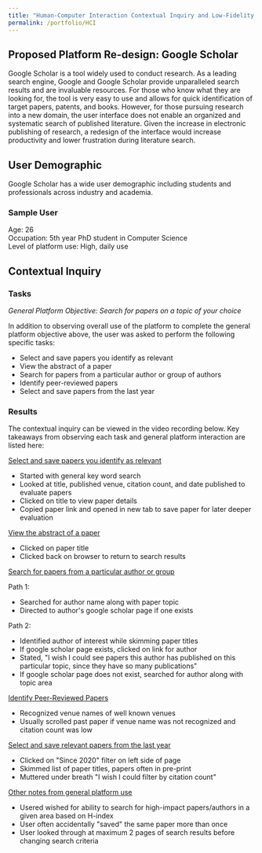 ```yaml
---
title: "Human-Computer Interaction Contextual Inquiry and Low-Fidelity Prototyping"
permalink: /portfolio/HCI
---
```


## Proposed Platform Re-design: Google Scholar 

Google Scholar is a tool widely used to conduct research. As a leading search engine, Google and Google Scholar provide unparalleled search results and are invaluable resources. For those who know what they are looking for, the tool is very easy to use and allows for quick identification of target papers, patents, and books. However, for those pursuing research into a new domain, the user interface does not enable an organized and systematic search of published literature. Given the increase in electronic publishing of research, a redesign of the interface would increase productivity and lower frustration during literature search. 

## User Demographic

Google Scholar has a wide user demographic including students and professionals across industry and academia.

### Sample User
Age: 26           
Occupation: 5th year PhD student in Computer Science                   
Level of platform use: High, daily use 

## Contextual Inquiry

### Tasks 

*General Platform Objective: Search for papers on a topic of your choice*      

In addition to observing overall use of the platform to complete the general platform objective above, the user was asked to perform the following specific tasks:
- Select and save papers you identify as relevant 
- View the abstract of a paper
- Search for papers from a particular author or group of authors
- Identify peer-reviewed papers
- Select and save papers from the last year 

### Results

The contextual inquiry can be viewed in the video recording below. Key takeaways from observing each task and general platform interaction are listed here:

<ins>Select and save papers you identify as relevant</ins>        
- Started with general key word search
- Looked at title, published venue, citation count, and date published to evaluate papers 
- Clicked on title to view paper details 
- Copied paper link and opened in new tab to save paper for later deeper evaluation 

<ins>View the abstract of a paper</ins>
- Clicked on paper title 
- Clicked back on browser to return to search results 

<ins>Search for papers from a particular author or group</ins>                              

Path 1:          
- Searched for author name along with paper topic 
- Directed to author's google scholar page if one exists                                

Path 2:           
- Identified author of interest while skimming paper titles 
- If google scholar page exists, clicked on link for author 
- Stated, "I wish I could see papers this author has published on this particular topic, since they have so many publications"
- If google scholar page does not exist, searched for author along with topic area 

<ins>Identify Peer-Reviewed Papers</ins>
- Recognized venue names of well known venues 
- Usually scrolled past paper if venue name was not recognized and citation count was low 

<ins>Select and save relevant papers from the last year</ins>
- Clicked on "Since 2020" filter on left side of page 
- Skimmed list of paper titles, papers often in pre-print 
- Muttered under breath "I wish I could filter by citation count" 

<ins>Other notes from general platform use</ins>
- Usered wished for ability to search for high-impact papers/authors in a given area based on H-index 
- User often accidentally "saved" the same paper more than once 
- User looked through at maximum 2 pages of search results before changing search criteria 
